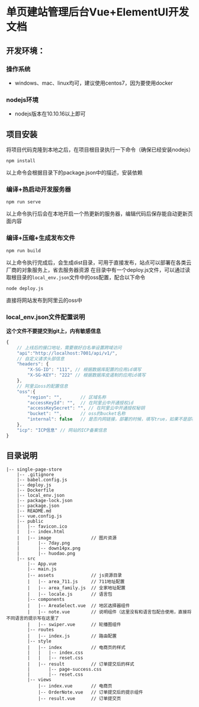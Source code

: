 # 单页建站管理后台Vue+ElementUI开发文档

## 开发环境：
### 操作系统
* windows、mac、linux均可，建议使用centos7，因为要使用docker
### nodejs环境
* nodejs版本在10.10.16以上即可

## 项目安装
将项目代码克隆到本地之后，在项目根目录执行一下命令（确保已经安装nodejs）
```
npm install
```
以上命令会根据目录下的package.json中的描述，安装依赖

### 编译+热启动开发服务器
```
npm run serve
```
以上命令执行后会在本地开启一个热更新的服务器，编辑代码后保存能自动更新页面内容

### 编译+压缩+生成发布文件
```
npm run build
```
以上命令执行完成后，会生成dist目录，可用于直接发布，站点可以部署在各类云厂商的对象服务上，省去服务器资源
在目录中有一个deploy.js文件，可以通过读取根目录的`local_env.json`文件中的oss配置，配合以下命令
```
node deploy.js 
```
直接将网站发布到阿里云的oss中

### local_env.json文件配置说明
**这个文件不要提交到git上，内有敏感信息**
```js
{
    // 上线后的接口地址，需要做好白名单设置跨域访问
    "api":"http://localhost:7001/api/v1/", 
    // 自定义请求头部信息
    "headers": { 
        "X-SG-ID": "111", // 根据数据库配置的应用id填写
        "X-SG-KEY": "222" // 根据数据库皮遏制的应用id填写
    },
    // 阿里云oss的配置信息
    "oss":{
        "region": "",       // 区域名称 
        "accessKeyId": "",  // 在阿里云中开通授权id
        "accessKeySecret": "", // 在阿里云中开通授权秘钥
        "bucket": "",       // oss的bucket名称
        "internal": false   // 是否内网链接，部署的时候，填写true，如果不是部署在阿里云上的话，填写false
    },
    "icp": "ICP信息" // 网站的ICP备案信息
}
```

## 目录说明
```
|-- single-page-store
    |-- .gitignore
    |-- babel.config.js
    |-- deploy.js
    |-- Dockerfile
    |-- local_env.json
    |-- package-lock.json
    |-- package.json
    |-- README.md
    |-- vue.config.js
    |-- public
    |   |-- favicon.ico
    |   |-- index.html
    |   |-- image               // 图片资源
    |       |-- 7day.png
    |       |-- down14px.png
    |       |-- huodao.png
    |-- src
        |-- App.vue
        |-- main.js
        |-- assets              // js资源目录
        |   |-- area_711.js     // 711地址配置
        |   |-- area_family.js  // 全家地址配置
        |   |-- locale.js       // 语言包
        |-- components
        |   |-- AreaSelect.vue  // 地区选择器组件
        |   |-- note.vue        // 说明组件（这里没有和语言包配合使用，直接将不同语言的提示写在这里了
        |   |-- swiper.vue      // 轮播图组件
        |-- routes
        |   |-- index.js        // 路由配置
        |-- style
        |   |-- index           // 电商页的样式
        |   |   |-- index.css
        |   |   |-- reset.css
        |   |-- result          // 订单提交后的样式
        |       |-- page-success.css
        |       |-- reset.css
        |-- views
            |-- index.vue       // 电商页
            |-- OrderNote.vue   // 订单提交后的提示组件
            |-- result.vue      // 订单提交页
```